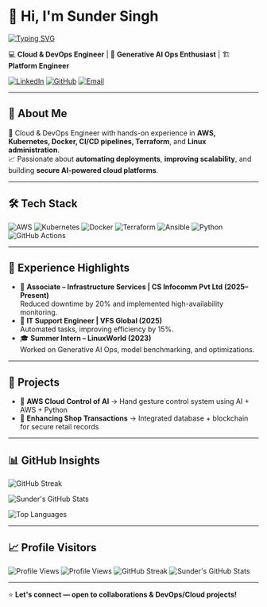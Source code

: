 # 👋 Hi, I'm Sunder Singh  

[![Typing SVG](https://readme-typing-svg.herokuapp.com?size=24&color=1ED760&width=600&lines=Cloud+%26+DevOps+Engineer;AI+Ops+%7C+Generative+AI;Open+Source+Contributor;Platform+Engineering+Enthusiast)](https://git.io/typing-svg)

💻 **Cloud & DevOps Engineer** | 🚀 **Generative AI Ops Enthusiast** | 🏗 **Platform Engineer**

[![LinkedIn](https://img.shields.io/badge/LinkedIn-blue?logo=linkedin&style=flat)](https://linkedin.com/in/sundersingh27)
[![GitHub](https://img.shields.io/badge/GitHub-000?logo=github&style=flat)](https://github.com/SunderSingh27)
[![Email](https://img.shields.io/badge/Email-sunder.sarari%40gmail.com-D14836?logo=gmail&logoColor=white)](mailto:sunder.sarari@gmail.com)

---

## 🚀 About Me
🔧 Cloud & DevOps Engineer with hands-on experience in **AWS, Kubernetes, Docker, CI/CD pipelines, Terraform**, and **Linux administration**.  
📈 Passionate about **automating deployments**, **improving scalability**, and building **secure AI-powered cloud platforms**.

---

## 🛠 Tech Stack
![AWS](https://img.shields.io/badge/AWS-%23FF9900.svg?style=for-the-badge&logo=amazon-aws&logoColor=white)
![Kubernetes](https://img.shields.io/badge/Kubernetes-326ce5.svg?style=for-the-badge&logo=kubernetes&logoColor=white)
![Docker](https://img.shields.io/badge/Docker-2496ED.svg?style=for-the-badge&logo=docker&logoColor=white)
![Terraform](https://img.shields.io/badge/Terraform-623CE4.svg?style=for-the-badge&logo=terraform&logoColor=white)
![Ansible](https://img.shields.io/badge/Ansible-EE0000.svg?style=for-the-badge&logo=ansible&logoColor=white)
![Python](https://img.shields.io/badge/Python-3776AB.svg?style=for-the-badge&logo=python&logoColor=white)
![GitHub Actions](https://img.shields.io/badge/GitHub%20Actions-2088FF.svg?style=for-the-badge&logo=github-actions&logoColor=white)

---

## 💼 Experience Highlights
- 🏢 **Associate – Infrastructure Services | CS Infocomm Pvt Ltd (2025–Present)**  
  Reduced downtime by 20% and implemented high-availability monitoring.
- 🏢 **IT Support Engineer | VFS Global (2025)**  
  Automated tasks, improving efficiency by 15%.
- 🎓 **Summer Intern – LinuxWorld (2023)**  
  Worked on Generative AI Ops, model benchmarking, and optimizations.

---

## 🌟 Projects
- 🤖 **AWS Cloud Control of AI** → Hand gesture control system using AI + AWS + Python  
- 🛒 **Enhancing Shop Transactions** → Integrated database + blockchain for secure retail records  

---

## 📊 GitHub Insights
![GitHub Streak](https://github-readme-streak-stats.herokuapp.com?user=SunderSingh27&theme=tokyonight)

![Sunder's GitHub Stats](https://github-readme-stats.vercel.app/api?username=SunderSingh27&show_icons=true&theme=tokyonight)

![Top Languages](https://github-readme-stats.vercel.app/api/top-langs/?username=SunderSingh27&layout=compact&theme=tokyonight)

---

## 📈 Profile Visitors
![Profile Views](https://komarev.com/ghpvc/?username=SunderSingh27&label=Profile%20Views&color=0e75b6&style=flat)
![Profile Views](https://img.shields.io/badge/dynamic/json?color=brightgreen&label=Profile%20Views&query=value&url=https://api.countapi.xyz/hit/SunderSingh27/SunderSingh27)
![GitHub Streak](https://github-readme-streak-stats.herokuapp.com?user=SunderSingh27&theme=tokyonight)
![Sunder's GitHub Stats](https://github-readme-stats.vercel.app/api?username=SunderSingh27&show_icons=true&theme=tokyonight)


---

⭐ **Let's connect — open to collaborations & DevOps/Cloud projects!**
